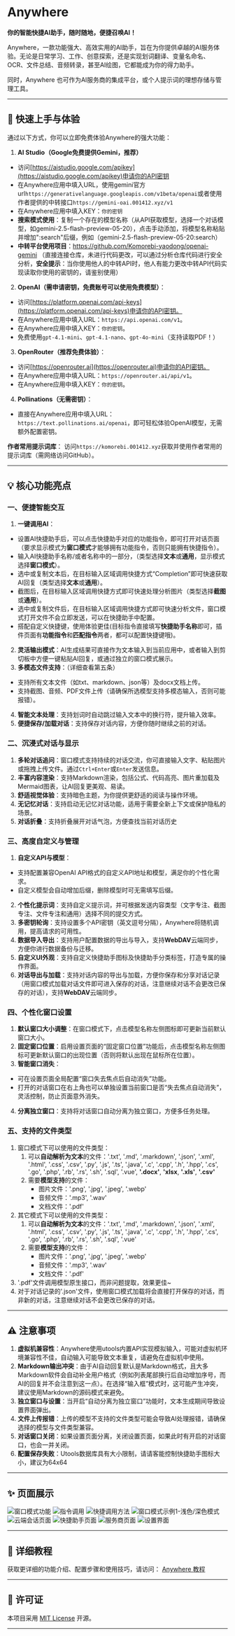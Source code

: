 # Anywhere

**你的智能快捷AI助手，随时随地，便捷召唤AI！**

Anywhere，一款功能强大、高效实用的AI助手，旨在为你提供卓越的AI服务体验。无论是日常学习、工作、创意探索，还是实现划词翻译、变量名命名、OCR、文件总结、音频转录，甚至AI绘图，它都能成为你的得力助手。

同时，Anywhere 也可作为AI服务商的集成平台，或个人提示词的理想存储与管理工具。

---

## 🚀 快速上手与体验

通过以下方式，你可以立即免费体验Anywhere的强大功能：


1. **AI Studio（Google免费提供Gemini，推荐）**
  * 访问[https://aistudio.google.com/apikey](https://aistudio.google.com/apikey)申请你的API密钥
  * 在Anywhere应用中填入URL，使用gemini官方url`https://generativelanguage.googleapis.com/v1beta/openai`或者使用作者提供的中转接口`https://gemini-oai.001412.xyz/v1`
  * 在Anywhere应用中填入KEY：`你的密钥`
  * **搜索模式使用**：复制一个存在的模型名称（从API获取模型，选择一个对话模型，如gemini-2.5-flash-preview-05-20），点击手动添加，将模型名称粘贴并增加":search"后缀，例如（gemini-2.5-flash-preview-05-20:search）
  * **中转平台使用项目**：https://github.com/Komorebi-yaodong/openai-gemini （直接连接仓库，未进行代码更改，可以通过分析仓库代码进行安全分析，**安全提示**：当你使用他人的中转API时，他人有能力更改中转API代码实现读取你使用的密钥的，请鉴别使用）
2. **OpenAI（需申请密钥，免费账号可以使用免费模型）**：
  * 访问[https://platform.openai.com/api-keys](https://platform.openai.com/api-keys)申请你的API密钥。
  * 在Anywhere应用中填入URL：`https://api.openai.com/v1`。
  * 在Anywhere应用中填入KEY：`你的密钥`。
  * 免费使用`gpt-4.1-mini`、`gpt-4.1-nano`、`gpt-4o-mini`（支持读取PDF！）
3.  **OpenRouter（推荐免费体验）**：
  *   访问[https://openrouter.ai](https://openrouter.ai)申请你的API密钥。
  * 在Anywhere应用中填入URL：`https://openrouter.ai/api/v1`。
  * 在Anywhere应用中填入KEY：`你的密钥`。

4.  **Pollinations（无需密钥）**：
  *   直接在Anywhere应用中填入URL：`https://text.pollinations.ai/openai`，即可轻松体验OpenAI模型，无需额外配置密钥。

**作者常用提示词库**：
访问`https://komorebi.001412.xyz`获取并使用作者常用的提示词库（需网络访问GitHub）。

---

## 💡 核心功能亮点

### 一、便捷智能交互

1. **一键调用AI**：
  * 设置AI快捷助手后，可以点击快捷助手对应的功能指令，即可打开对话页面（要求显示模式为**窗口模式**才能够拥有功能指令，否则只能拥有快捷指令）。
  * 输入AI快捷助手名称/或者名称中的一部分，（类型选择**文本**或**通用**，显示模式选择**窗口模式**）。
  * 选中或复制文本后，在目标输入区域调用快捷方式“Completion”即可快速获取AI回复（类型选择**文本**或**通用**）。
  * 截图后，在目标输入区域调用快捷方式即可快速处理分析图片（类型选择**截图**或**通用**）。
  * 选中或复制文件后，在目标输入区域调用快捷方式即可快速分析文件，窗口模式打开文件不会立即发送，可以在快捷助手中配置。
  * 搭配自定义快捷键，使用体验更佳(目标指令直接填写**快捷助手名称**即可，插件页面有**功能指令**和**匹配指令**两者，都可以配置快捷键哦)。
2. **灵活输出模式**：AI生成结果可直接作为文本输入到当前应用中，或者输入到剪切板中方便一键粘贴AI回复，或通过独立的窗口模式展示。
3. **多模态文件支持**：（详细查看第五条）
  * 支持所有文本文件（如txt、markdown、json等）及docx文档上传。
  * 支持截图、音频、PDF文件上传（请确保所选模型支持多模态输入，否则可能报错）。
4. **智能文本处理**：支持划词时自动跳过输入文本中的换行符，提升输入效率。
5. **便捷保存/加载对话**：支持保存对话内容，方便你随时继续之前的对话。

### 二、沉浸式对话与显示

1. **多轮对话追问**：窗口模式支持持续的对话交流，你可直接输入文字、粘贴图片或拖拽上传文件。通过`Ctrl+Enter`或`Enter`发送信息。
2. **丰富内容渲染**：支持Markdown渲染，包括公式、代码高亮、图片重加载及Mermaid图表，让AI回复更美观、易读。
3. **舒适视觉体验**：支持暗色主题，为你提供更舒适的阅读与操作环境。
4. **无记忆对话**：支持启动无记忆对话功能，适用于需要全新上下文或保护隐私的场景。
5. **对话折叠**：支持折叠展开对话气泡，方便查找当前对话历史

### 三、高度自定义与管理

1. **自定义API与模型**：
  * 支持配置兼容OpenAI API格式的自定义API地址和模型，满足你的个性化需求。
  * 自定义模型会自动增加后缀，删除模型时可无需填写后缀。
2. **个性化提示词**：支持自定义提示词，并可根据发送内容类型（文字专注、截图专注、文件专注和通用）选择不同的提交方式。
3. **多密钥轮询**：支持设置多个API密钥（英文逗号分隔），Anywhere将随机调用，提高请求的可用性。
4. **数据导入导出**：支持用户配置数据的导出与导入，支持**WebDAV**云端同步，方便你进行数据备份与迁移。
5. **自定义UI外观**：支持自定义快捷助手图标及快捷助手分类标签，打造专属的操作界面。
6. **对话导出与加载**：支持对话内容的导出与加载，方便你保存和分享对话记录（用窗口模式加载对话文件即可进入保存的对话，注意继续对话不会更改已保存的对话），支持**WebDAV**云端同步。

### 四、个性化窗口设置

1. **默认窗口大小调整**：在窗口模式下，点击模型名称左侧图标即可更新当前默认窗口大小。
2. **固定窗口位置**：启用设置页面的“固定窗口位置”功能后，点击模型名称左侧图标可更新默认窗口的出现位置（否则将默认出现在鼠标所在位置）。
3. **智能窗口消失**：
  * 可在设置页面全局配置“窗口失去焦点后自动消失”功能。
  * 打开的对话窗口在右上角也可以单独设置当前窗口是否“失去焦点自动消失”，灵活控制，防止页面意外消失。
4. **分离独立窗口**：支持将对话窗口自动分离为独立窗口，方便多任务处理。


### **五、支持的文件类型**

1. 窗口模式下可以使用的文件类型：
   1. 可以**自动解析为文本**的文件：'.txt', '.md', '.markdown', '.json', '.xml', '.html', '.css', '.csv', '.py', '.js', '.ts', '.java', '.c', '.cpp', '.h', '.hpp', '.cs', '.go', '.php', '.rb', '.rs', '.sh', '.sql', '.vue', **'.docx'**, **'xlsx**, **'.xls'**, **'.csv'**
    2. 需要**模型支持**的文件：
        - 图片文件：'.png', '.jpg', '.jpeg', '.webp'
        - 音频文件：'.mp3', '.wav'
        - 文档文件：'.pdf'
2. 其它模式下可以使用的文件类型：
    1. 可以**自动解析为文本**的文件：'.txt', '.md', '.markdown', '.json', '.xml', '.html', '.css', '.csv', '.py', '.js', '.ts', '.java', '.c', '.cpp', '.h', '.hpp', '.cs', '.go', '.php', '.rb', '.rs', '.sh', '.sql', '.vue'
    2. 需要**模型支持**的文件：
        - 图片文件：'.png', '.jpg', '.jpeg', '.webp'
        - 音频文件：'.mp3', '.wav'
        - 文档文件：'.pdf'
3. '.pdf'文件调用模型原生接口，而非问题提取，效果更佳~
4. 对于对话记录的'.json'文件，使用窗口模式加载将会直接打开保存的对话，而非新的对话，注意继续对话不会更改已保存的对话。

---

## ⚠️ 注意事项

1. **虚拟机兼容性**：Anywhere使用utools内置API实现模拟输入，可能对虚拟机环境兼容性不佳，自动输入可能导致文本重复，请避免在虚拟机中使用。
2. **Markdown输出冲突**：由于AI自动回复默认是Markdown格式，且大多Markdown软件会自动补全用户格式（例如列表尾部换行后自动增加序号，而AI的回复并不会注意到这一点）。在选择“输入框”模式时，这可能产生冲突，建议使用Markdown的源码模式来避免。
3. **独立窗口与设置**：当开启“自动分离为独立窗口”功能时，文本生成期间导致设置界面弹出。
4. **文件上传报错**：上传的模型不支持的文件类型可能会导致AI处理报错，请确保选择的模型与文件类型兼容。
5. **对话窗口关闭**：如果设置页面分离，关闭设置页面，如果此时有开启的对话窗口，也会一并关闭。
6. **配置保存失败**：Utools数据库具有大小限制，请请客能控制快捷助手图标大小，建议为64x64

---

## ✨ 页面展示


![窗口模式功能](image/t8.png)
![指令调用](image/t5.png)
![快捷调用方法](image/t6.png)
![窗口模式示例1-浅色/深色模式](image/1.png)
![云端会话页面](image/s0.png)
![快捷助手页面](image/s1.png)
![服务商页面](image/s2.png)
![设置界面](image/s3.png)

---

## 📖 详细教程

获取更详细的功能介绍、配置步骤和使用技巧，请访问：
[Anywhere 教程](https://github.com/Komorebi-yaodong/Anywhere/blob/main/Tutorial.md)

---

## 📄 许可证

本项目采用 [MIT License](LICENSE) 开源。

---